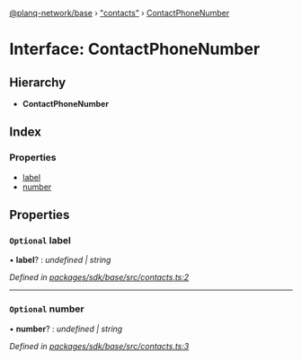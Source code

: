 [@planq-network/base](../README.md) › ["contacts"](../modules/_contacts_.md) › [ContactPhoneNumber](_contacts_.contactphonenumber.md)

# Interface: ContactPhoneNumber

## Hierarchy

* **ContactPhoneNumber**

## Index

### Properties

* [label](_contacts_.contactphonenumber.md#optional-label)
* [number](_contacts_.contactphonenumber.md#optional-number)

## Properties

### `Optional` label

• **label**? : *undefined | string*

*Defined in [packages/sdk/base/src/contacts.ts:2](https://github.com/planq-network/planq-sdk/blob/master/packages/sdk/base/src/contacts.ts#L2)*

___

### `Optional` number

• **number**? : *undefined | string*

*Defined in [packages/sdk/base/src/contacts.ts:3](https://github.com/planq-network/planq-sdk/blob/master/packages/sdk/base/src/contacts.ts#L3)*

